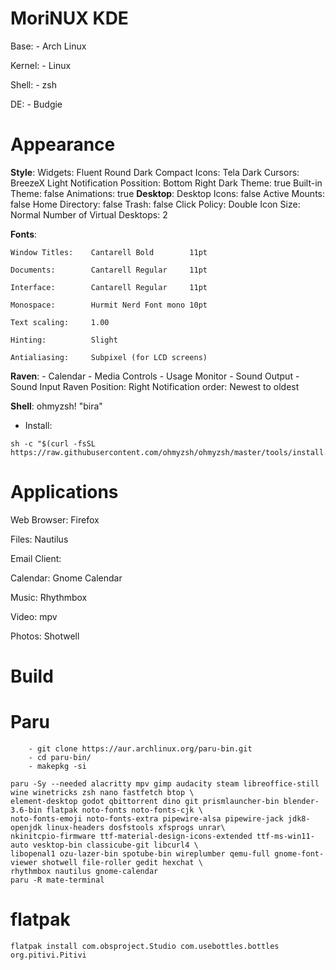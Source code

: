 #   MoriNUX KDE
Base:              - Arch Linux

Kernel:            - Linux

Shell:             - zsh

DE:                - Budgie

#   Appearance


**Style**:
      Widgets:                Fluent Round Dark Compact
      Icons:                  Tela Dark
      Cursors:                BreezeX Light
      Notification Possition: Bottom Right
      Dark Theme:             true
      Built-in Theme:         false
      Animations:             true
**Desktop**:
      Desktop Icons:          false
        Active Mounts:          false
        Home Directory:         false
        Trash:                  false
      Click Policy:           Double
      Icon Size:              Normal
      Number of Virtual Desktops: 2

**Fonts**:
    
    Window Titles:    Cantarell Bold        11pt
    
    Documents:        Cantarell Regular     11pt
    
    Interface:        Cantarell Regular     11pt
    
    Monospace:        Hurmit Nerd Font mono 10pt
    
    Text scaling:     1.00
    
    Hinting:          Slight

    Antialiasing:     Subpixel (for LCD screens)

**Raven**:
    - Calendar
    - Media Controls 
    - Usage Monitor
    - Sound Output
    - Sound Input
          Raven Position:        Right
          Notification order:    Newest to oldest
    
**Shell**:              ohmyzsh! "bira"
   - Install:
```
sh -c "$(curl -fsSL https://raw.githubusercontent.com/ohmyzsh/ohmyzsh/master/tools/install.sh)"
```

#   Applications

Web Browser:        Firefox

Files:              Nautilus

Email Client:       

Calendar:           Gnome Calendar

Music:              Rhythmbox

Video:              mpv

Photos:             Shotwell

#               Build

#   Paru
```
    - git clone https://aur.archlinux.org/paru-bin.git
    - cd paru-bin/
    - makepkg -si

paru -Sy --needed alacritty mpv gimp audacity steam libreoffice-still wine winetricks zsh nano fastfetch btop \
element-desktop godot qbittorrent dino git prismlauncher-bin blender-3.6-bin flatpak noto-fonts noto-fonts-cjk \
noto-fonts-emoji noto-fonts-extra pipewire-alsa pipewire-jack jdk8-openjdk linux-headers dosfstools xfsprogs unrar\
nkinitcpio-firmware ttf-material-design-icons-extended ttf-ms-win11-auto vesktop-bin classicube-git libcurl4 \
libopenal1 ozu-lazer-bin spotube-bin wireplumber qemu-full gnome-font-viewer shotwell file-roller gedit hexchat \
rhythmbox nautilus gnome-calendar
paru -R mate-terminal 
```

#   flatpak
```
flatpak install com.obsproject.Studio com.usebottles.bottles org.pitivi.Pitivi
```
